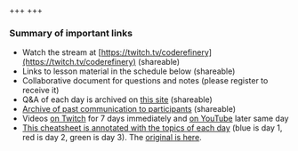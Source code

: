 +++
+++

### Summary of important links

- Watch the stream at [https://twitch.tv/coderefinery](https://twitch.tv/coderefinery) (shareable)
- Links to lesson material in the schedule below (shareable)
- Collaborative document for questions and notes (please register to receive it)
- Q&A of each day is archived on [this site](@/questions/_index.md) (shareable)
- [Archive of past communication to participants](@/communication/_index.md) (shareable)
- Videos [on Twitch](https://www.twitch.tv/coderefinery/videos) for 7 days immediately
  and [on YouTube](https://www.youtube.com/playlist?list=PLpLblYHCzJADyLxv8GRyxFiRJBhQ-G0NQ) later same day
- [This cheatsheet is annotated with the topics of each
  day](/cheatsheet-annotated.pdf) (blue is day 1, red is day 2,
  green is day 3).  The [original is here](https://aaltoscicomp.github.io/cheatsheets/git-the-way-you-need-it-cheatsheet.pdf).

